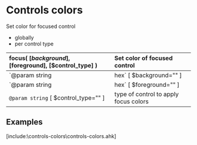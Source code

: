 # Controls colors  

Set color for focused control  
* globally  
* per control type  


| __focus__( [$background], [$foreground], [$control_type] )	|Set color of focused control	|  
|:---	|:---	|  
|`@param string|hex` [ $background="" ]	|color	|  
|`@param string|hex` [ $foreground="" ]	|color	|  
|`@param string` [ $control_type="" ]	|type of control to apply focus colors	|  

##  


## Examples  

[include:\controls-colors\controls-colors.ahk]  